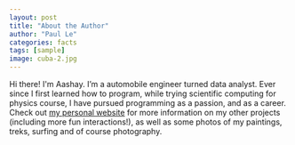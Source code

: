 ```yaml
---
layout: post
title: "About the Author"
author: "Paul Le"
categories: facts
tags: [sample]
image: cuba-2.jpg
---
```


Hi there! I'm Aashay. I’m a automobile engineer turned data analyst. Ever since I first learned how to program, while trying scientific computing for physics course, I have pursued programming as a passion, and as a career. Check out [my personal website](https://ash247.streamlit.app/) for more information on my other projects (including more fun interactions!), as well as some photos of my paintings, treks, surfing and of course photography.
